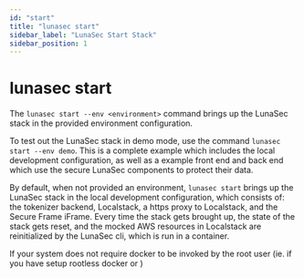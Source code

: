 ```yaml
---
id: "start"
title: "lunasec start"
sidebar_label: "LunaSec Start Stack"
sidebar_position: 1
---
```

<!--
  ~ Copyright by LunaSec (owned by Refinery Labs, Inc)
  ~
  ~ Licensed under the Creative Commons Attribution-ShareAlike 4.0 International
  ~ (the "License"); you may not use this file except in compliance with the
  ~ License. You may obtain a copy of the License at
  ~
  ~ https://creativecommons.org/licenses/by-sa/4.0/legalcode
  ~
  ~ See the License for the specific language governing permissions and
  ~ limitations under the License.
  ~
-->
# lunasec start

The `lunasec start --env <environment>` command brings up the LunaSec stack in the provided environment configuration. 

To test out the LunaSec stack in demo mode, use the command `lunasec start --env demo`. This is a complete example which 
includes the local development configuration, as well as a example front end and back end which use the secure LunaSec 
components to protect their data.

By default, when not provided an environment, `lunasec start` brings up the LunaSec stack in the local development configuration, which consists of: the
tokenizer backend, Localstack, a https proxy to Localstack, and the Secure Frame iFrame. Every time the stack gets brought up,
the state of the stack gets reset, and the mocked AWS resources in Localstack are reinitialized by the LunaSec cli, which is
run in a container.

If your system does not require docker to be invoked by the root user (ie. if you have setup rootless docker or )